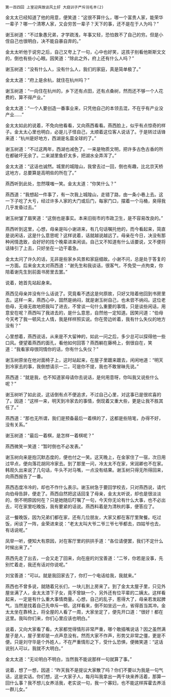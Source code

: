     第一百四回 上室迎宾故谈风土好 大庭训子严斥羽毛丰(2) 

   金太太已经知道了他的用意，便笑道：“这很不算什么，哪一个富贵人家，能荣华一辈子？哪一个清寒人家，又会穷苦一辈子？天下的事，还不是在于人为吗？”

   谢玉树道：“不过象愚兄弟，才学疏浅，年事又轻，恐怕救不了自己的穷。但是小侄自己也很明白，决不能自暴自弃的。”

   金太太听他于说穷之后，自己又夸上了一句，心中也好笑，这孩子别看他斯斯文文的，倒也有些小心眼。因笑道：“除此之外，府上还有什么人吗？”

   谢玉树道：“没有什么人，没有什么人，我们的家庭，真是简单极了。”

   金太太道：“府上是余杭，就住在杭州吗？”

   谢玉树道：“一向住在杭州的，乡下还有点田，还有点桑树，然而还不够一个人花费的，算不得产业。”

   金太太道：“一个人要创造一番事业来，只凭他自己的本领去混，不在乎有产业没产业……”

   金太太如此的说着，不免向他看看，又向燕西看看。燕西脸上，似乎有点惊奇的样子。金太太心里也明白，必是儿子怪自己，太顺着这位客人说话了。于是转过话锋来道：“杭州是好地方，西湖是名震全球的了。”

   谢玉树道：“不过这两年，西湖也减色了。一来是物质文明，把许多古色古香的所在都破坏无余了。二来湖里鱼虾太多，把湖水全弄浑了。”

   金太太道：“这话也诚然。城里的城隍山，我曾去过一回，倒也有趣，比北京天桥这地方，总要算是高明些的所在了。”

   燕西听到此处，忽然噗嗤一笑。金太太道：“你笑什么？”

   燕西道：“我想起一件事了，有一次我上城隍山，走错了路，由一条小巷上去。这一下子吃了大亏，经过许多人家的大门或后门，每家门口，摆着一个马桶，臭得我几乎发昏过去。”

   谢玉树皱了眉笑道：“这倒也是事实。本来旧街市的市政卫生，是不容易改良的。”

   燕西听到这里，心想，母亲是叫小谢进来，有几句话嘱托他的，而今看起来，简直是说闲话，这是什么意思呢？这样说着，话就越说越远了。母亲在今日，决没有那种闲情逸致，会好好的找个晚辈进来闲谈。自己又不知道有什么话要说，又不便将话锋引了上去，只好坐在一边干着急。

   金太太问了许久的话，无非是些家乡风景和家庭细故。小谢不问，总是处于答复的一方面。后来金太太对燕西道：“谢先生和我谈话，很客气，不免受一点拘束，你陪着谢先生到前面书房里去罢。”

   说着，她首先站起身来。

   燕西见母亲并没有什么话说了。究竟看不透这是何原故，只好又陪着他回到书房里去。这样一来，燕西心中，固然是纳闷，就是谢玉树自己，也未尝不纳闷。这位老伯母，无缘无故地把我叫了进去，不曾谈一句什么重要的事情，只是谈些闲话，用意安在呢？燕西叫了我进去的，是什么意思，自然他一定知道。因笑问道：“伯母今天考了我一顿风土人情，我是样样照实说。你在旁边听着，我有什么失仪的地方没有？”

   心里想着，燕西说话，从来是不大留神的，如此一问之后，多少总可以探得他一些口风。便望着燕西的面孔，看他如何回答？燕西躺在藤椅上，倒很自在，笑道：“我看家母很同情你的话，你有什么失仪？”

   谢玉树原坐在他对面椅子上，这时站起来，在屋子里踱来踱去，闲闲地道：“明天到冷家去的事，我倒想请示一二，可是你不提，我也不敢冒昧先说。”

   燕西道：“就是我，也不知道家母请你去说话，是何用意呀，你叫我又说些什么呢？”

   谢玉树听了如此说，这话倒有点不便追求，不过自己心里，对这事已是很欢喜的了。因道：“这样一来，明天到冷家去的事情，倒现着又重大些，更是让我不胜其任了。”

   燕西道：“那也无所谓，我们是预备最后一着棋的了，这都是些陪笔，办得不好，没有关系。”

   谢玉树道：“最后一着棋，是怎样一着棋呢？”

   燕西微笑一笑道：“暂时倒也不必发表。”

   谢玉树向来是抱沉默态度的，便也付之一笑。这天晚上，在金家住了一宿，次日用过早点，便向落花胡同冷家去。到了那里一问，冷太太不在家，宋润卿也不在家。韩观久出来说了几句话，牛头不对马嘴，一点没有结果。谢玉树只得无所得回来，向燕西报告了一番。

   燕西态度冷冷的，却也不作什么表示。谢玉树急于要回学校去，只对燕西说，请代向伯母告辞，便走了。燕西自然把这话回复了母亲，金太太听说，却也是很淡淡的，倒不明原因何在？只是她随后叮嘱了一句，今天你无论有什么大事，也不必出去，可在家里吃晚饭，我有要紧的话说。燕西料着是为清秋的事，便答应了。

   这一餐晚饭，因为兄弟们都在家，还有几位朋友，大家又都在客厅里聚餐。吃过饭，闲谈了一阵，金荣进来说：“老太太叫大爷二爷三爷七爷都去，四姑爷也去，有话说呢。”

   凤举一听，便知大有原因，对在客厅里的拱拱手道：“各位请便罢，我们不定什么时候出来了。”

   燕西先走了出去，一会又走了回来，向在座的刘宝善道：“二爷，你若是没事，先别忙着走，我还有话对你说呢。”

   刘宝善道：“可以。就是我回家去了，你打一个电话给我，我就来。”

   燕西也不曾多说，就随着兄长们，一块儿到上房来了。到了金太太屋子里，只见外屋坐满了人，金太太漆下子女，竟不曾缺一个，另外还有位平辈的二姨太。这样看起来，一定是有什么重大事情商量。心想，自己的乱子，惹得大了，母亲若发起脾气，当然是找着自己先申斥一顿。这样看来，倒不如坐远一点，省得首当其冲。金太太坐在靠椅上，将全屋的人看了一周，大家坐定了，便先开口道：“很好！都在这里。我叫你们来，你们心里应该也明白。”

   说着，又向大家看了看。大家都觉得情形非常严重，哪个敢插嘴说话？因之虽然满屋子是人，屋子里却是一点声息没有。然而大家不作声，形势又非常之僵，更是不便。只是刘守华是个外姓人，不在严重情形之下，受什么恐惧，便微笑道：“这话说别人可以，我就不大明白。”

   金太太道：“无论明白不明白，当然我不能说那样一句就算了事。”

   说着，想了一想，因道：“昨天我不是提议大家散了吗？你们不要以为我是一句气话，这是实话。你们想，这一大家子人，每月叫我拿出一两千块来养活着，那算一回什么事？我不想儿女养活我，老实说一句，我一个寡妇，也不能这样挥霍去养活一群儿女。”

